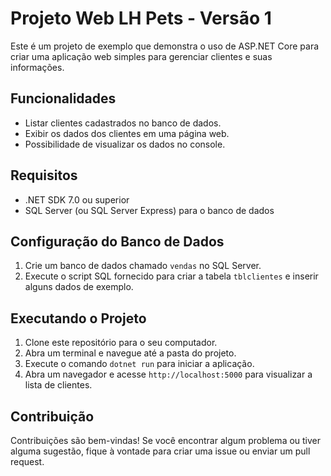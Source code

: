 # Projeto Web LH Pets - Versão 1

Este é um projeto de exemplo que demonstra o uso de ASP.NET Core para criar uma aplicação web simples para gerenciar clientes e suas informações.

## Funcionalidades

- Listar clientes cadastrados no banco de dados.
- Exibir os dados dos clientes em uma página web.
- Possibilidade de visualizar os dados no console.

## Requisitos

- .NET SDK 7.0 ou superior
- SQL Server (ou SQL Server Express) para o banco de dados

## Configuração do Banco de Dados

1. Crie um banco de dados chamado `vendas` no SQL Server.
2. Execute o script SQL fornecido para criar a tabela `tblclientes` e inserir alguns dados de exemplo.

## Executando o Projeto

1. Clone este repositório para o seu computador.
2. Abra um terminal e navegue até a pasta do projeto.
3. Execute o comando `dotnet run` para iniciar a aplicação.
4. Abra um navegador e acesse `http://localhost:5000` para visualizar a lista de clientes.

## Contribuição

Contribuições são bem-vindas! Se você encontrar algum problema ou tiver alguma sugestão, fique à vontade para criar uma issue ou enviar um pull request.

